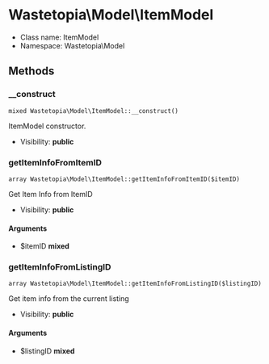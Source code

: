 Wastetopia\Model\ItemModel
===============






* Class name: ItemModel
* Namespace: Wastetopia\Model







Methods
-------


### __construct

    mixed Wastetopia\Model\ItemModel::__construct()

ItemModel constructor.



* Visibility: **public**




### getItemInfoFromItemID

    array Wastetopia\Model\ItemModel::getItemInfoFromItemID($itemID)

Get Item Info from ItemID



* Visibility: **public**


#### Arguments
* $itemID **mixed**



### getItemInfoFromListingID

    array Wastetopia\Model\ItemModel::getItemInfoFromListingID($listingID)

Get item info from the current listing



* Visibility: **public**


#### Arguments
* $listingID **mixed**


